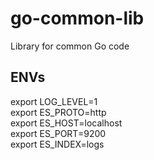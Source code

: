 # go-common-lib
Library for common Go code


## ENVs

export LOG_LEVEL=1  
export ES_PROTO=http  
export ES_HOST=localhost  
export ES_PORT=9200  
export ES_INDEX=logs  